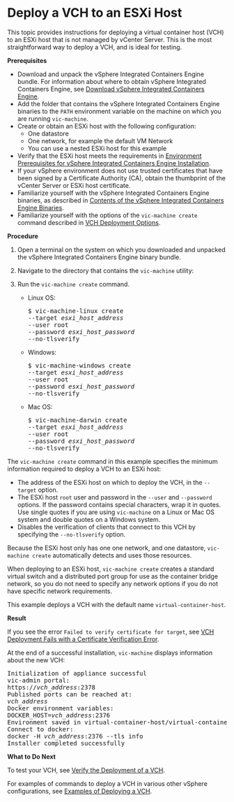 # Deploy a VCH to an ESXi Host #

This topic provides instructions for deploying a virtual container host (VCH) to an ESXi host that is not managed by vCenter Server. This is the most straightforward way to deploy a VCH, and is ideal for testing.

**Prerequisites**
* Download and unpack the vSphere Integrated Containers Engine bundle. For information about where to obtain vSphere Integrated Containers Engine, see [Download vSphere Integrated Containers Engine](download_vic_engine.md).
* Add the folder that contains the vSphere Integrated Containers Engine binaries to the `PATH` environment variable on the machine on which you are running `vic-machine`. 
* Create or obtain an ESXi host with the following configuration:
  * One datastore
  * One network, for example the default VM Network
  * You can use a nested ESXi host for this example
* Verify that the ESXi host meets the requirements in [Environment Prerequisites for vSphere Integrated Containers Engine Installation](vic_installation_prereqs.md).
* If your vSphere environment does not use trusted certificates that have been signed by a Certificate Authority (CA), obtain the thumbprint of the vCenter Server or ESXi host certificate.
* Familiarize yourself with the vSphere Integrated Containers Engine binaries, as described in [Contents of the vSphere Integrated Containers Engine Binaries](contents_of_vic_binaries.md). 
* Familiarize yourself with the options of the `vic-machine create` command described in [VCH Deployment Options](vch_installer_options.md).

**Procedure**

1. Open a terminal on the system on which you downloaded and unpacked the vSphere Integrated Containers Engine binary bundle.
2. Navigate to the directory that contains the `vic-machine` utility:
3. Run the `vic-machine create` command.

   - Linux OS:
      <pre>$ vic-machine-linux create
     --target <i>esxi_host_address</i>
     --user root
     --password <i>esxi_host_password</i>
     --no-tlsverify
     </pre>  
   - Windows:
      <pre>$ vic-machine-windows create
     --target <i>esxi_host_address</i>
     --user root
     --password <i>esxi_host_password</i>
     --no-tlsverify
     </pre> 

   - Mac OS:
       <pre>$ vic-machine-darwin create
     --target <i>esxi_host_address</i>
     --user root
     --password <i>esxi_host_password</i>
     --no-tlsverify
     </pre> 

The `vic-machine create` command in this example specifies the minimum information required to deploy a VCH to an ESXi host:

- The address of the ESXi host on which to deploy the VCH, in the `--target` option. 
- The ESXi host `root` user and password in the `--user` and `--password` options. If the password contains special characters, wrap it in quotes. Use single quotes if you are using `vic-machine` on a Linux or Mac OS system and double quotes on a Windows system. 
- Disables the verification of clients that connect to this VCH by specifying the `--no-tlsverify` option.
   
Because the ESXi host only has one one network, and one datastore, `vic-machine create` automatically detects and uses those resources. 

When deploying to an ESXi host, `vic-machine create` creates a standard virtual switch and a distributed port group for use as the container bridge network, so you do not need to specify any network options if you do not have specific network requirements.

This example deploys a VCH with the default name `virtual-container-host`.

**Result**

If you see the error `Failed to verify certificate for target`, see [VCH Deployment Fails with a Certificate Verification Error](ts_thumbprint_error.md).

At the end of a successful installation, `vic-machine` displays information about the new VCH:
   
<pre>Initialization of appliance successful
vic-admin portal:
https://<i>vch_address</i>:2378
Published ports can be reached at:
<i>vch_address</i>
Docker environment variables:
DOCKER_HOST=<i>vch_address</i>:2376
Environment saved in virtual-container-host/virtual-container-host.env
Connect to docker:
docker -H <i>vch_address</i>:2376 --tls info
Installer completed successfully</pre>

**What to Do Next** 

To test your VCH, see [Verify the Deployment of a VCH](verify_vch_deployment.md).
    
For examples of commands to deploy a VCH in various other vSphere configurations, see [Examples of Deploying a VCH](vch_installer_examples.md). 
